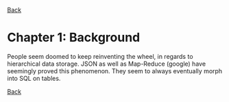 [Back](../Index.md)
# Chapter 1: Background

People seem doomed to keep reinventing the wheel, in regards to hierarchical data storage. JSON as well as Map-Reduce (google) have seemingly proved this phenomenon. They seem to always eventually morph into SQL on tables. 

[Back](../Index.md)